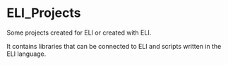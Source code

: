 # ELI_Projects
Some projects created for ELI or created with ELI.

It contains libraries that can be connected to ELI and scripts written in the ELI language.
